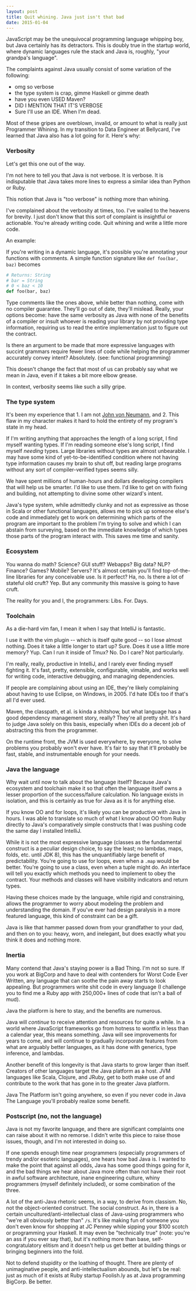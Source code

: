 ```yaml
---
layout: post
title: Quit whining. Java just isn't that bad
date: 2015-01-04
---
```


JavaScript may be the unequivocal programming language whipping boy, but Java
certainly has its detractors. This is doubly true in the startup world,
where dynamic languages rule the stack and Java is, roughly,  "your grandpa's
language".

The complaints against Java usually consist of some variation of the following:

- omg so verbose
- the type system is crap, gimme Haskell or gimme death
- have you even USED Maven?
- DID I MENTION THAT IT'S VERBOSE
- Sure I'll use an IDE. When I'm dead.

Most of these gripes are overblown, invalid, or amount to what is really just
Programmer Whining. In my transition to Data Engineer at Bellycard, I've learned
that Java also has a lot going for it. Here's why:

### Verbosity

Let's get this one out of the way.

I'm not here to tell you that Java is not verbose. It is verbose. It is
indisputable that Java takes more lines to express a similar idea than Python
or Ruby.

This notion that Java is "too verbose" is nothing more than whining.

I've complained about the verbosity at times, too. I've wailed to the heavens
for brevity. I just don't know that this sort of complaint is insightful or
actionable. You're already writing code. Quit whining and write a little more
code.

An example:

If you're writing in a dynamic language, it's possible you're annotating your
functions with comments. A simple function signature like `def foo(bar, baz)`
becomes

```ruby
# Returns: String
# bar = String
# 0 < baz < 10
def foo(bar, baz)
```

Type comments like the ones above, while better than nothing, come with no
compiler guarantee. They'll go out of date, they'll mislead. Really, your
options become: have the same verbosity as Java with none of the benefits
of a compiler or insult whoever is reading your library by not providing
type information, requiring us to read the entire implementation just to figure
out the contract.

Is there an argument to be made that more expressive languages with succint
grammars require fewer lines of code while helping the programmer accurately
convey intent? Absolutely. (see: functional programming)

This doesn't change the fact that most of us can probably say what we mean in
Java, even if it takes a bit more elbow grease.

In context, verbosity seems like such a silly gripe.


### The type system

It's been my experience that 1. I am not [John von Neumann](http://en.wikipedia.org/wiki/John_von_Neumann),
 and 2. This flaw
in my character makes it hard to hold the entirety of my program's state in my
head.

If I'm writing anything that approaches the length of a long script,
I find myself wanting types. If I'm reading someone else's long
script, I find myself *needing* types. Large libraries without types are
almost unbearable. I may have some kind of yet-to-be-identified condition where
not having type information causes my brain to shut off, but reading large
programs without any sort of compiler-verified types seems silly.

We have spent millions of human-hours and dollars developing compilers that will
help us be smarter. I'd like to use them. I'd like to get on with fixing and
building, not attempting to divine some other wizard's intent.

Java's type system, while admittedly clunky and not as expressive as
those in Scala or other functional languages, allows me to pick up someone
else's code and immediately get to work on determining which parts of the
program are important to the problem I'm trying to solve and which I can abstain
from surveying, based on the immediate knowledge of which types those parts of
the program interact with. This saves me time and sanity.


### Ecosystem

You wanna do math? Science? GUI stuff? Webapps? Big data? NLP?
Finance? Games? Mobile? Servers? It's almost certain you'll find top-of-the-line
libraries for any conceivable use. Is it perfect? Ha, no. Is there a lot of
stateful old cruft? Yep. But any community this massive is going to have cruft.

The reality for you and I, the programmers: Libs. For. Days.


### Toolchain

As a die-hard vim fan, I mean it when I say that IntelliJ is fantastic.

I use it with the vim plugin -- which is itself quite good -- so I lose
almost nothing. Does it take a little longer to start up? Sure. Does it use a
little more memory? Yup. Can I run it inside of Tmux? No. Do I care? Not
particularly.

I'm really, really, productive in IntelliJ, and I rarely ever finding myself
fighting it. It's fast, pretty, extensible, configurable, vimable, and works
well for writing code, interactive debugging, and managing dependencies.

If people are complaining about using an IDE, they're likely
complaining about having to use Eclipse, on Windows, in 2005. I'd hate IDEs too
if that's all I'd ever used.

Maven, the classpath, et al. is kinda a shitshow, but what language has a good
dependency management story, really? They're all pretty shit. It's hard to judge
Java solely on this basis, especially when IDEs do a decent job of abstracting
this from the programmer.

On the runtime front, the JVM is used everywhere, by everyone, to solve problems
you probably won't ever have. It's fair to say that it'll probably be fast,
stable, and instrumentable enough for your needs.


### Java the language

Why wait until now to talk about the language itself?
Because Java's ecosystem and toolchain make it so that often the
language itself owns a lesser proportion of the success/failure calculation. No
language exists in isolation, and this is certainly as true for Java as it is
for anything else.

If you know OO and for loops, it's likely you can be productive with Java in
hours. I was able to translate so much of what I know about OO from Ruby
directly to Java's comparatively simple constructs that I was pushing code the
same day I installed IntelliJ.

While it is not the most expressive language (classes as the fundamental
construct is a peculiar design choice, to say the least; no
lambdas, maps, folds, etc. until JDK 8), this has the unquantifiably large
benefit of predictability. You're going to use for loops, even when a `.map`
would be better. You're going to use a class, even when a tuple might
do. An interface will tell you exactly which methods you need to implement to
obey the contract. Your methods and classes will have visibility indicators and
return types.

Having these choices made by the language, while rigid and constraining,
allows the programmer to worry about modeling the problem and understanding the
domain. If you've ever had design paralysis in a more featured language, this
kind of constraint can be a gift.

Java is like that hammer passed down from your grandfather to
your dad, and then on to you: heavy, worn, and inelegant, but does exactly what
you think it does and nothing more.


### Inertia

Many contend that Java's staying power is a Bad Thing. I'm not so sure. If
you work at BigCorp and have to deal with contenders for Worst Code Ever
Written, any language that can soothe the pain away starts to look appealing.
But programmers write shit code in every language (I challenge you to find me a
Ruby app with 250,000+ lines of code that isn't a ball of mud).

Java the platform is here to stay, and the benefits are numerous.

Java will *continue* to receive attention and resources for quite a while.
In a world where JavaScript frameworks go from hotness to wontfix in less than
a calendar year, this means something. Java will see improvements for years to
come, and will continue to gradually incorporate features from what are arguably
better languages, as it has done with generics, type inference, and lambdas.

Another benefit of this longevity is that Java starts to grow larger than
itself. Creators of other languages target the Java platform as a host. JVM
languages like Scala, Clojure, and JRuby, get to both make
use of and contribute to the work that has gone in to the greater Java platform.

Java The Platform isn't going anywhere, so even if you never code in Java
The Language you'll probably realize some benefit.


### Postscript (no, not the language)

Java is not my favorite language, and there are significant
complaints one can raise about it with no remorse. I didn't write this piece to
raise those issues, though, and I'm not interested in doing so.

If one spends enough time near programmers (especially
programmers of trendy and/or esoteric languages), one hears how bad
Java is. I wanted to make the point that against all odds, Java has some good
things going for it, and the bad things we hear about Java more often than
not have their root in awful software architecture, inane engineering culture,
whiny programmers (myself definitely included), or some combination of the three.

A lot of the anti-Java rhetoric seems, in a way, to derive from classism. No,
not the object-oriented construct. The social construct. As in, there is a
certain uncultured/anti-intellectual class of Java-using programmers who "we're
all obviously better than" `/s`. It's like making fun of someone you
don't even know for shopping at JC Penney while sipping your $100 scotch or
programming your Haskell. It may even be "technically true" (note: you're an ass
if you ever say that), but it's nothing more than base, self-congratulatory
elitism and it doesn't help us get better at building things or bringing
beginners into the fold.

Not to defend stupidity or the loathing of thought. There are plenty of
unimaginative people, and anti-intellectualism abounds, but let's be real:
just as much of it exists at Ruby startup Foolish.ly as at
Java programming BigCorp. Be better.

